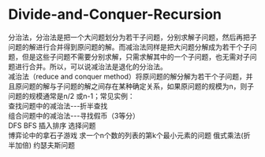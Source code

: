 # Divide-and-Conquer-Recursion
  分治法，分治法是把一个大问题划分为若干子问题，分别求解子问题，然后再把子问题的解进行合并得到原问题的解。而减治法同样是把大问题分解成为若干个子问题，但是这些子问题不需要分别求解，只需求解其中的一个子问题，也无需对子问题进行合并。所以，可以说减治法是退化的分治法。<br>   减治法（reduce and conquer method）将原问题的解分解为若干个子问题，并且原问题的解与子问题的解之间存在某种确定关系，如果原问题的规模为n，则子问题的规模通常是n/2 或n-1；常见实例： 
    <br>查找问题中的减治法---折半查找
    <br>组合问题中的减治法---寻找假币（3等分）
    <br>DFS BFS 插入排序 选择问题
    <br>博弈论中的拿石子游戏 求一个n个数的列表的第k个最小元素的问题 俄式乘法(折半加倍) 约瑟夫斯问题
